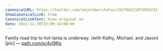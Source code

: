 ```yaml
---
canonicalURL: https://twitter.com/jmjordan/status/152768211073503232
ShowCanonicalLink: true
CanonicalLinkText: View original on
date: 2011-12-30T15:09:14+00:00
---
```

Family road trip to hot-lanta is underway. (with Kathy, Michael, and Jason) [pic] — [path.com/p/4vI9Rg](http://path.com/p/4vI9Rg)